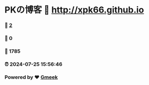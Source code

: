 # PKの博客 :link: http://xpk66.github.io 
### :page_facing_up: [2](http://xpk66.github.io/tag.html) 
### :speech_balloon: 0 
### :hibiscus: 1785 
### :alarm_clock: 2024-07-25 15:56:46 
### Powered by :heart: [Gmeek](https://github.com/Meekdai/Gmeek)
